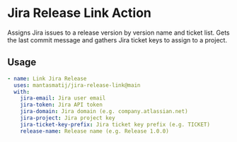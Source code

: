 # Jira Release Link Action

Assigns Jira issues to a release version by version name and ticket list.
Gets the last commit message and gathers Jira ticket keys to assign to a project.

## Usage

```yaml
- name: Link Jira Release
  uses: mantasmatij/jira-release-link@main
  with:
    jira-email: Jira user email
    jira-token: Jira API token
    jira-domain: Jira domain (e.g. company.atlassian.net) 
    jira-project: Jira project key
    jira-ticket-key-prefix: Jira ticket key prefix (e.g. TICKET)
    release-name: Release name (e.g. Release 1.0.0)
```
